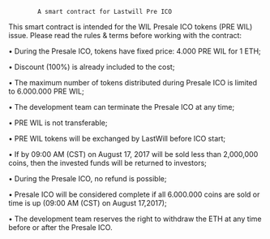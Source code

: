             A smart contract for Lastwill Pre ICO

This smart contract is intended for the WIL Presale ICO tokens (PRE WIL) issue. 
Please read the rules & terms before working with the contract:

 • During the Presale ICO, tokens have fixed price: 4.000 PRE WIL for 1 ETH;
 
 • Discount (100%) is already included to the cost;
 
 • The maximum number of tokens distributed during Presale ICO is limited to 6.000.000 PRE WIL;
 
 • The development team can terminate the Presale ICO at any time;
 
 • PRE WIL is not transferable;
 
 • PRE WIL tokens will be exchanged by LastWill before ICO start;
 
 • If by 09:00 AM (CST) on August 17, 2017 will be sold less than 2,000,000 coins, then the invested funds will be returned to investors;
 
 • During the Presale ICO, no refund is possible;
 
 • Presale ICO will be considered complete if all 6.000.000 coins are sold or time is up (09:00 AM (CST) on August 17,2017);
 
 • The development team reserves the right to withdraw the ETH at any time before or after the Presale ICO.




